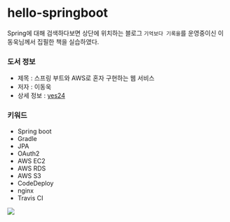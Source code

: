 # hello-springboot
Spring에 대해 검색하다보면 상단에 위치하는 블로그 `기억보다 기록을`를 운영중이신 이동욱님께서 집필한 책을 실습하였다.

### 도서 정보
- 제목 : 스프링 부트와 AWS로 혼자 구현하는 웹 서비스
- 저자 : 이동욱
- 상세 정보 : [yes24](http://www.yes24.com/Product/Goods/83849117)

### 키워드
- Spring boot
- Gradle
- JPA
- OAuth2
- AWS EC2
- AWS RDS
- AWS S3
- CodeDeploy
- nginx
- Travis CI


![](http://image.yes24.com/goods/83849117/800x0)
